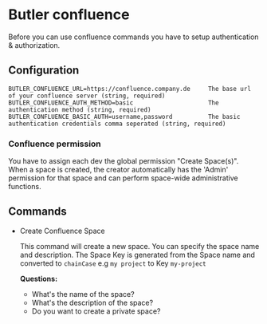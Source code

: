 # Butler confluence
Before you can use confluence commands you have to setup authentication & authorization.

## Configuration

```
BUTLER_CONFLUENCE_URL=https://confluence.company.de     The base url of your confluence server (string, required)
BUTLER_CONFLUENCE_AUTH_METHOD=basic                     The authentication method (string, required)
BUTLER_CONFLUENCE_BASIC_AUTH=username,password          The basic authentication credentials comma seperated (string, required)
```

### Confluence permission
You have to assign each dev the global permission "Create Space(s)".
When a space is created, the creator automatically has the 'Admin' permission for that space and can perform space-wide administrative functions.

## Commands

- Create Confluence Space

  This command will create a new space. You can specify the space name and description.
  The Space Key is generated from the Space name and converted to `chainCase` e.g `my project` to Key `my-project`

  **Questions:**
  - What's the name of the space?
  - What's the description of the space?
  - Do you want to create a private space?